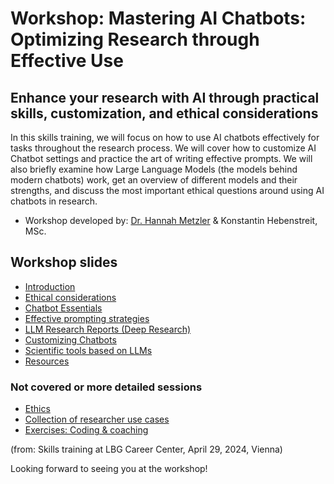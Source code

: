 # Workshop: Mastering AI Chatbots: Optimizing Research through Effective Use

## Enhance your research with AI through practical skills, customization, and ethical considerations

In this skills training, we will focus on how to use AI chatbots effectively for tasks throughout the research process. 
We will cover how to customize AI Chatbot settings and practice the art of writing effective prompts. 
We will also briefly examine how Large Language Models (the models behind modern chatbots) work, get an overview of different models
and their strengths, and discuss the most important ethical questions around using AI chatbots in research.

- Workshop developed by: [Dr. Hannah Metzler](www.hannahmetzler.eu) & Konstantin Hebenstreit, MSc.

## Workshop slides

- [Introduction](https://hannahmetzler.eu/ai_skills/IntroEthicsShort)
- [Ethical considerations](https://hannahmetzler.eu/ai_skills/IntroEthicsShort/#/important-ethical-aspects)
- [Chatbot Essentials](https://hannahmetzler.eu/ai_skills/Prompting)
- [Effective prompting strategies](https://hannahmetzler.eu/ai_skills/Prompting/#/effective-prompting)
- [LLM Research Reports (Deep Research)](https://hannahmetzler.eu/ai_skills/DeepResearch/)
- [Customizing Chatbots](https://hannahmetzler.eu/ai_skills/Customizing)
- [Scientific tools based on LLMs](https://hannahmetzler.eu/ai_skills/Tools)
- [Resources](https://hannahmetzler.eu/ai_skills/Resources)

### Not covered or more detailed sessions

- [Ethics](https://hannahmetzler.eu/ai_skills/Ethics)
- [Collection of researcher use cases](https://hannahmetzler.eu/ai_skills/UseCases)
- [Exercises: Coding & coaching](https://hannahmetzler.eu/ai_skills/CodingCoaching)

(from: Skills training at LBG Career Center, April 29, 2024, Vienna)

Looking forward to seeing you at the workshop\!
